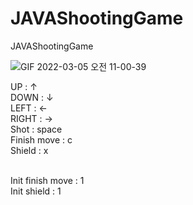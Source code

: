 # JAVAShootingGame
JAVAShootingGame

![GIF 2022-03-05 오전 11-00-39](https://user-images.githubusercontent.com/92713950/156863377-33e0608c-115c-43ef-8957-c59b525defac.gif)

UP : ↑ <br>
DOWN : ↓ <br>
LEFT : ← <br>
RIGHT : → <br>
Shot : space <br>
Finish move : c <br>
Shield : x <br><br>

Init finish move : 1 <br>
Init shield : 1 <br>


